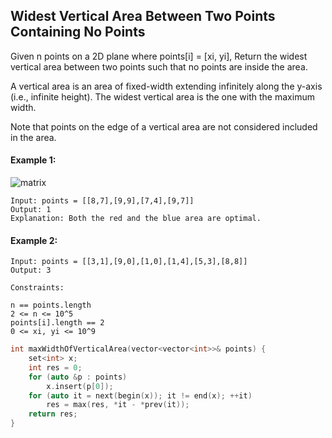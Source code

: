 ## Widest Vertical Area Between Two Points Containing No Points

Given n points on a 2D plane where points[i] = [xi, yi], Return the widest vertical area between two points such that no points are inside the area.    

A vertical area is an area of fixed-width extending infinitely along the y-axis (i.e., infinite height). The widest vertical area is the one with the maximum width.    

Note that points on the edge of a vertical area are not considered included in the area.
 

#### Example 1:
![matrix](https://assets.leetcode.com/uploads/2020/09/19/points3.png)
```
Input: points = [[8,7],[9,9],[7,4],[9,7]]
Output: 1
Explanation: Both the red and the blue area are optimal.
```
#### Example 2:
```
Input: points = [[3,1],[9,0],[1,0],[1,4],[5,3],[8,8]]
Output: 3
``` 
```
Constraints:

n == points.length
2 <= n <= 10^5
points[i].length == 2
0 <= xi, yi <= 10^9
```
```c++
int maxWidthOfVerticalArea(vector<vector<int>>& points) {
    set<int> x;
    int res = 0;
    for (auto &p : points)
        x.insert(p[0]);
    for (auto it = next(begin(x)); it != end(x); ++it)
        res = max(res, *it - *prev(it));
    return res;
}
```